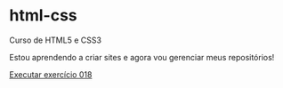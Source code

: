 # html-css
 Curso de HTML5 e CSS3
 
 Estou aprendendo a criar sites e agora vou gerenciar meus repositórios!

<a href="https://felipecammpos.github.io/html-css/Exercícios/ex018/index.html"> Executar exercício 018<a>